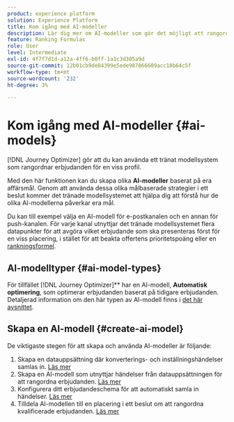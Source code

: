 ```yaml
---
product: experience platform
solution: Experience Platform
title: Kom igång med AI-modeller
description: Lär dig mer om AI-modeller som gör det möjligt att rangordna erbjudanden
feature: Ranking Formulas
role: User
level: Intermediate
exl-id: 4f7f7d1d-a12a-4ff6-b0ff-1a1c3d305a9d
source-git-commit: 12b01cb9de84399e5ede987866609acc10b64c5f
workflow-type: tm+mt
source-wordcount: '232'
ht-degree: 3%

---
```


# Kom igång med AI-modeller {#ai-models}

[!DNL Journey Optimizer] gör att du kan använda ett tränat modellsystem som rangordnar erbjudanden för en viss profil.

Med den här funktionen kan du skapa olika **AI-modeller** baserat på era affärsmål. Genom att använda dessa olika målbaserade strategier i ett beslut kommer det tränade modellsystemet att hjälpa dig att förstå hur de olika AI-modellerna påverkar era mål.

Du kan till exempel välja en AI-modell för e-postkanalen och en annan för push-kanalen. För varje kanal utnyttjar det tränade modellsystemet flera datapunkter för att avgöra vilket erbjudande som ska presenteras först för en viss placering, i stället för att beakta offertens prioritetspoäng eller en [rankningsformel](create-ranking-formulas.md).

## AI-modelltyper {#ai-model-types}

För tillfället [!DNL Journey Optimizer]** har en AI-modell, **Automatisk optimering**, som optimerar erbjudanden baserat på tidigare erbjudanden. Detaljerad information om den här typen av AI-modell finns i [det här avsnittet](auto-optimization-model.md).

## Skapa en AI-modell {#create-ai-model}

De viktigaste stegen för att skapa och använda AI-modeller är följande:

1. Skapa en datauppsättning där konverterings- och inställningshändelser samlas in. [Läs mer](create-dataset.md)
1. Skapa en AI-modell som utnyttjar händelser från datauppsättningen för att rangordna erbjudanden. [Läs mer](create-ranking-strategies.md)
1. Konfigurera ditt erbjudandeschema för att automatiskt samla in händelser. [Läs mer](schema-requirement.md)
1. Tilldela AI-modellen till en placering i ett beslut om att rangordna kvalificerade erbjudanden. [Läs mer](../offer-activities/configure-offer-selection.md)
